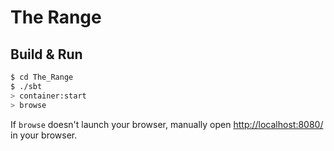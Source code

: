 # The Range #

## Build & Run ##

```sh
$ cd The_Range
$ ./sbt
> container:start
> browse
```

If `browse` doesn't launch your browser, manually open [http://localhost:8080/](http://localhost:8080/) in your browser.

